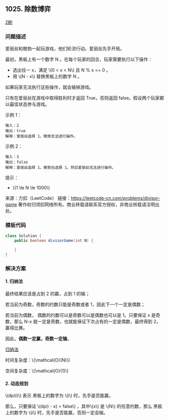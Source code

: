 ## 1025. 除数博弈

<script src="https://cdn.bootcss.com/mathjax/2.7.7/MathJax.js?config=TeX-AMS-MML_HTMLorMML"></script>

[2刷](qu1025/solu/Solution.java)

### 问题描述

爱丽丝和鲍勃一起玩游戏，他们轮流行动。爱丽丝先手开局。

最初，黑板上有一个数字 N 。在每个玩家的回合，玩家需要执行以下操作：

* 选出任一 x，满足 \\(0 < x < N\\) 且 N % x == 0 。
* 用 \\(N - x\\) 替换黑板上的数字 N 。

如果玩家无法执行这些操作，就会输掉游戏。

只有在爱丽丝在游戏中取得胜利时才返回 True，否则返回 false。假设两个玩家都以最佳状态参与游戏。

 

示例 1：

```
输入：2
输出：true
解释：爱丽丝选择 1，鲍勃无法进行操作。
```

示例 2：

```
输入：3
输出：false
解释：爱丽丝选择 1，鲍勃也选择 1，然后爱丽丝无法进行操作。
```

提示：

* \\(1 \le N \le 1000\\)

来源：力扣（LeetCode）
链接：https://leetcode-cn.com/problems/divisor-game
著作权归领扣网络所有。商业转载请联系官方授权，非商业转载请注明出处。

### 模板代码

``` java
class Solution {
    public boolean divisorGame(int N) {

    }
}
```

### 解决方案

#### 1. 归纳法

最终结果应该是占到 2 的赢，占到 1 的输；

若当前为奇数，奇数的约数只能是奇数或者 1，因此下一个一定是偶数；

若当前为偶数， 偶数的约数可以是奇数可以是偶数也可以是 1。只要保证 x 是奇数，那么 N-x 就一定是奇数，也就能保证下次占有的一定是偶数，最终得到 2，赢得比赛。

因此，**偶数一定赢，奇数一定输**。


[归纳法](qu1025/solu1/Solution.java)

时间复杂度：\\(\mathcal{O}(N)\\)

空间复杂度：\\(\mathcal{O}(1)\\)

#### 2. 动态规划

\\(dp(i)\\) 表示 黑板上的数字为 \\(i\\) 时，先手是否能赢。

那么，只要保证 \\(dp(i - x) = false\\) ，其中\\(x\\) 是 \\(N\\) 的任意约数，那么 黑板上的数字为 \\(i\\) 时，先手是否能赢，否则一定会输。